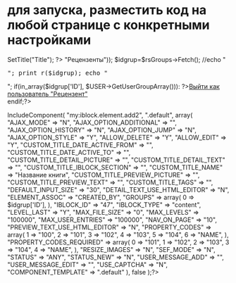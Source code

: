 # для запуска, разместить код на любой странице с конкретными настройками

<?
require($_SERVER["DOCUMENT_ROOT"]."/bitrix/header.php");
$APPLICATION->SetTitle("Title");
?>
<?
$rsGroups = CGroup::GetList ($by = "c_sort", $order = "asc", Array ("NAME" => "Рецензенты"));
$idgrup=$rsGroups->Fetch();
//echo "<pre>"; print_r($idgrup); echo "</pre>";
if(in_array($idgrup['ID'], $USER->GetUserGroupArray())):
?><a href="?logout=yes">Выйти как пользователь "Рецензент"</a><br><?
endif;?>



<?$APPLICATION->IncludeComponent(
	"my:iblock.element.add2", 
	".default", 
	array(
		"AJAX_MODE" => "N",
		"AJAX_OPTION_ADDITIONAL" => "",
		"AJAX_OPTION_HISTORY" => "N",
		"AJAX_OPTION_JUMP" => "N",
		"AJAX_OPTION_STYLE" => "Y",
		"ALLOW_DELETE" => "Y",
		"ALLOW_EDIT" => "Y",
		"CUSTOM_TITLE_DATE_ACTIVE_FROM" => "",
		"CUSTOM_TITLE_DATE_ACTIVE_TO" => "",
		"CUSTOM_TITLE_DETAIL_PICTURE" => "",
		"CUSTOM_TITLE_DETAIL_TEXT" => "",
		"CUSTOM_TITLE_IBLOCK_SECTION" => "",
		"CUSTOM_TITLE_NAME" => "Название книги",
		"CUSTOM_TITLE_PREVIEW_PICTURE" => "",
		"CUSTOM_TITLE_PREVIEW_TEXT" => "",
		"CUSTOM_TITLE_TAGS" => "",
		"DEFAULT_INPUT_SIZE" => "30",
		"DETAIL_TEXT_USE_HTML_EDITOR" => "N",
		"ELEMENT_ASSOC" => "CREATED_BY",
		"GROUPS" => array(
			0 => $idgrup['ID'],
		),
		"IBLOCK_ID" => "47",
		"IBLOCK_TYPE" => "content",
		"LEVEL_LAST" => "Y",
		"MAX_FILE_SIZE" => "0",
		"MAX_LEVELS" => "100000",
		"MAX_USER_ENTRIES" => "100000",
		"NAV_ON_PAGE" => "10",
		"PREVIEW_TEXT_USE_HTML_EDITOR" => "N",
		"PROPERTY_CODES" => array(
			1 => "100",
			2 => "101",
			3 => "102",
			4 => "103",
			5 => "104",
			6 => "NAME",
		),
		"PROPERTY_CODES_REQUIRED" => array(
			0 => "101",
			1 => "102",
			2 => "103",
			3 => "104",
			4 => "NAME",
		),
		"RESIZE_IMAGES" => "N",
		"SEF_MODE" => "N",
		"STATUS" => "ANY",
		"STATUS_NEW" => "N",
		"USER_MESSAGE_ADD" => "",
		"USER_MESSAGE_EDIT" => "",
		"USE_CAPTCHA" => "N",
		"COMPONENT_TEMPLATE" => ".default"
	),
	false
);?><?require($_SERVER["DOCUMENT_ROOT"]."/bitrix/footer.php");?>
